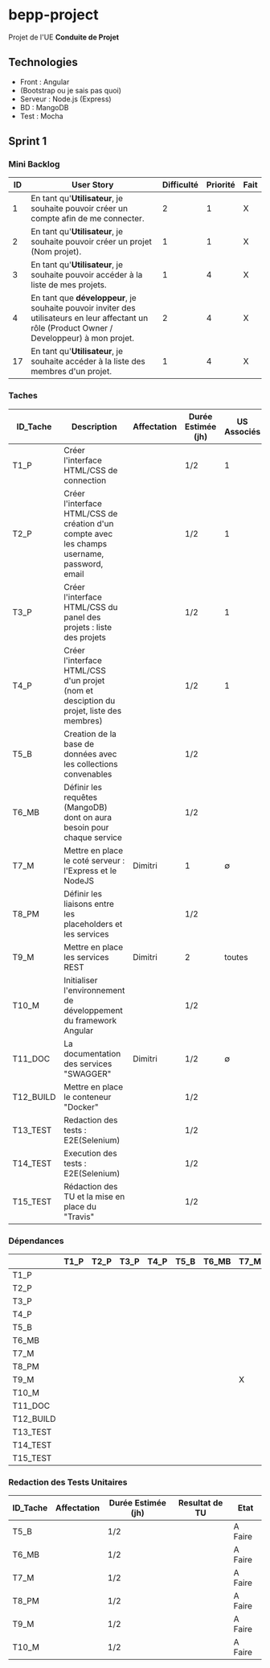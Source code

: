 # bepp-project

Projet de l'UE **Conduite de Projet**

## Technologies

 * Front : Angular
 * (Bootstrap ou je sais pas quoi)
 * Serveur : Node.js (Express)
 * BD : MangoDB
 * Test : Mocha

## Sprint 1

### Mini Backlog

| ID | User Story | Difficulté | Priorité | Fait |
| --- | --- | --- | --- | --- |
| 1 | En tant qu'**Utilisateur**, je souhaite pouvoir créer un compte afin de me connecter.| 2 | 1 | X 
| 2 | En tant qu'**Utilisateur**, je souhaite pouvoir créer un projet (Nom projet). | 1 | 1 | X 
| 3 | En tant qu'**Utilisateur**, je souhaite pouvoir accéder à la liste de mes projets.| 1 | 4 | X 
| 4 | En tant que **développeur**, je souhaite pouvoir inviter des utilisateurs en leur affectant un rôle (Product Owner / Developpeur) à mon projet.| 2 | 4 | X
| 17 | En tant qu'**Utilisateur**, je souhaite accéder à la liste des membres d'un projet.| 1 | 4 | X


### Taches

| ID_Tache | Description | Affectation | Durée Estimée (jh) | US Associés | Etat |
| --- | --- | --- | --- | --- | --- |
| T1_P | Créer l'interface HTML/CSS de connection |  | 1/2 | 1 | A Faire 
| T2_P | Créer l'interface HTML/CSS de création d'un compte avec les champs username, password, email |  | 1/2 | 1 | A Faire 
| T3_P | Créer l'interface HTML/CSS du panel des projets : liste des projets |  | 1/2 | 1 | A Faire 
| T4_P | Créer l'interface HTML/CSS d'un projet (nom et desciption du projet, liste des membres) |  | 1/2 | 1 | A Faire 
| T5_B | Creation de la base de données avec les collections convenables |  | 1/2 | | A Faire 
| T6_MB | Définir les requêtes (MangoDB) dont on aura besoin pour chaque service |  | 1/2 | | A Faire 
| T7_M | Mettre en place le coté serveur : l'Express et le NodeJS | Dimitri | 1 | ∅| A Faire 
| T8_PM | Définir les liaisons entre les placeholders et les services |  | 1/2 | | A Faire
| T9_M | Mettre en place les services REST | Dimitri | 2 | toutes | A Faire 
| T10_M | Initialiser l'environnement de développement du framework Angular |  | 1/2 | | A Faire 
| T11_DOC | La documentation des services "SWAGGER" | Dimitri | 1/2 | ∅ | A Faire 
| T12_BUILD | Mettre en place le conteneur "Docker" |  | 1/2 | | A Faire 
| T13_TEST | Redaction des tests : E2E(Selenium) |  | 1/2 | | A Faire 
| T14_TEST | Execution des tests : E2E(Selenium) |  | 1/2 | | A Faire 
| T15_TEST | Rédaction des TU et la mise en place du "Travis" |  | 1/2 | | A Faire 

### Dépendances

| | T1_P | T2_P | T3_P | T4_P | T5_B | T6_MB | T7_M | T8_PM | T9_M | T10_M | T11_DOC | T12_BUILD | T13_TEST | T14_TEST | T15_TEST |
| --- | --- | --- | --- | --- | --- | --- | --- | --- | --- | --- | --- | --- | --- | --- | --- |
| T1_P |  |  |  |  |  |  |  |  |  |  |  |  |  |  | |
| T2_P |  |  |  |  |  |  |  |  |  |  |  |  |  |  | |
| T3_P |  |  |  |  |  |  |  |  |  |  |  |  |  |  | |
| T4_P |  |  |  |  |  |  |  |  |  |  |  |  |  |  | |
| T5_B |  |  |  |  |  |  |  |  |  |  |  |  |  |  | |
| T6_MB |  |  |  |  |  |  |  |  |  |  |  |  |  |  | |
| T7_M |  |  |  |  |  |  |  |  |  |  |  |  |  |  | |
| T8_PM |  |  |  |  |  |  |  |  |  |  |  |  |  |  | |
| T9_M |  |  |  |  |  |  | X |  |  |  |  |  |  |  | |
| T10_M |  |  |  |  |  |  |  |  |  |  |  |  |  |  | |
| T11_DOC |  |  |  |  |  |  |  |  | X |  |  |  |  |  | |
| T12_BUILD |  |  |  |  |  |  |  |  |  |  |  |  |  |  | |
| T13_TEST |  |  |  |  |  |  |  |  |  |  |  |  |  |  | |
| T14_TEST |  |  |  |  |  |  |  |  |  |  |  |  |  |  | |
| T15_TEST |  |  |  |  |  |  |  |  |  |  |  |  |  |  | |

### Redaction des Tests Unitaires

| ID_Tache | Affectation | Durée Estimée (jh) | Resultat de TU | Etat | 
| --- | --- | --- | --- | --- |
| T5_B   |  | 1/2 | | A Faire 
| T6_MB  |  | 1/2 | | A Faire 
| T7_M   |  | 1/2 | | A Faire 
| T8_PM  |  | 1/2 | | A Faire
| T9_M   |  | 1/2 | | A Faire 
| T10_M  |  | 1/2 | | A Faire 


